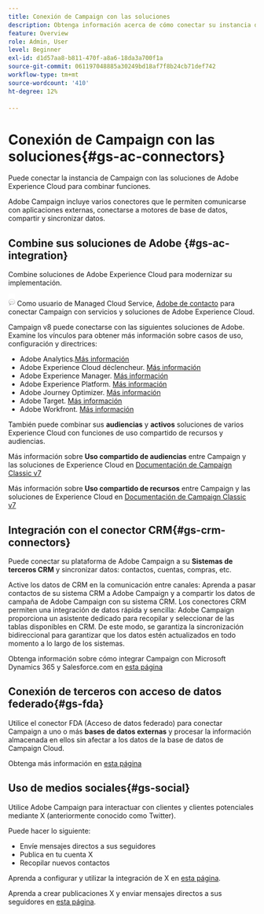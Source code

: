 ```yaml
---
title: Conexión de Campaign con las soluciones
description: Obtenga información acerca de cómo conectar su instancia de Adobe Campaign con soluciones de Experience Cloud.
feature: Overview
role: Admin, User
level: Beginner
exl-id: d1d57aa8-b811-470f-a8a6-18da3a700f1a
source-git-commit: 061197048885a30249bd18af7f8b24cb71def742
workflow-type: tm+mt
source-wordcount: '410'
ht-degree: 12%

---
```


# Conexión de Campaign con las soluciones{#gs-ac-connectors}

Puede conectar la instancia de Campaign con las soluciones de Adobe Experience Cloud para combinar funciones.

Adobe Campaign incluye varios conectores que le permiten comunicarse con aplicaciones externas, conectarse a motores de base de datos, compartir y sincronizar datos.

## Combine sus soluciones de Adobe {#gs-ac-integration}

Combine soluciones de Adobe Experience Cloud para modernizar su implementación.

![](../assets/do-not-localize/speech.png)  Como usuario de Managed Cloud Service, [Adobe de contacto](../start/campaign-faq.md#support) para conectar Campaign con servicios y soluciones de Adobe Experience Cloud.

Campaign v8 puede conectarse con las siguientes soluciones de Adobe. Examine los vínculos para obtener más información sobre casos de uso, configuración y directrices:

* Adobe Analytics.[Más información](../connect/ac-aa.md)
* Adobe Experience Cloud déclencheur. [Más información](../connect/ac-triggers.md)
* Adobe Experience Manager. [Más información](../connect/ac-aem.md)
* Adobe Experience Platform. [Más información](../connect/ac-aep.md)
* Adobe Journey Optimizer. [Más información](../connect/ac-ajo.md)
* Adobe Target. [Más información](../connect/ac-at.md)
* Adobe Workfront. [Más información](../connect/ac-workfront.md)

También puede combinar sus **audiencias** y **activos** soluciones de varios Experience Cloud con funciones de uso compartido de recursos y audiencias.

Más información sobre **Uso compartido de audiencias** entre Campaign y las soluciones de Experience Cloud en [Documentación de Campaign Classic v7](https://experienceleague.adobe.com/docs/campaign-classic/using/integrating-with-adobe-experience-cloud/audience-sharing/sharing-audiences-with-adobe-experience-cloud.html#integrating-with-adobe-experience-cloud)

Más información sobre **Uso compartido de recursos** entre Campaign y las soluciones de Experience Cloud en [Documentación de Campaign Classic v7](https://experienceleague.adobe.com/docs/campaign-classic/using/integrating-with-adobe-experience-cloud/asset-sharing/sharing-assets-with-adobe-experience-cloud.html#integrating-with-adobe-experience-cloud)

## Integración con el conector CRM{#gs-crm-connectors}

Puede conectar su plataforma de Adobe Campaign a su **Sistemas de terceros CRM** y sincronizar datos: contactos, cuentas, compras, etc.

Active los datos de CRM en la comunicación entre canales: Aprenda a pasar contactos de su sistema CRM a Adobe Campaign y a compartir los datos de campaña de Adobe Campaign con su sistema CRM.
Los conectores CRM permiten una integración de datos rápida y sencilla: Adobe Campaign proporciona un asistente dedicado para recopilar y seleccionar de las tablas disponibles en CRM. De este modo, se garantiza la sincronización bidireccional para garantizar que los datos estén actualizados en todo momento a lo largo de los sistemas.

Obtenga información sobre cómo integrar Campaign con Microsoft Dynamics 365 y Salesforce.com en [esta página](crm.md)

## Conexión de terceros con acceso de datos federado{#gs-fda}

Utilice el conector FDA (Acceso de datos federado) para conectar Campaign a uno o más **bases de datos externas** y procesar la información almacenada en ellos sin afectar a los datos de la base de datos de Campaign Cloud.

Obtenga más información en [esta página](fda.md)

## Uso de medios sociales{#gs-social}

Utilice Adobe Campaign para interactuar con clientes y clientes potenciales mediante X (anteriormente conocido como Twitter).

Puede hacer lo siguiente:

* Envíe mensajes directos a sus seguidores
* Publica en tu cuenta X
* Recopilar nuevos contactos

Aprenda a configurar y utilizar la integración de X en [esta página](../connect/ac-tw.md).

Aprenda a crear publicaciones X y enviar mensajes directos a sus seguidores en [esta página](../send/twitter.md).
